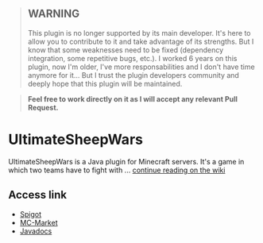 > ## WARNING
> This plugin is no longer supported by its main developer. It's here to allow you to contribute to it and take advantage of its strengths. But I know that some weaknesses need to be fixed (dependency integration, some repetitive bugs, etc.). 
> I worked 6 years on this plugin, now I'm older, I've more responsabilities and I don't have time anymore for it... But I trust the plugin developers community and deeply hope that this plugin will be maintained. 

> **Feel free to work directly on it as I will accept any relevant Pull Request.**

# UltimateSheepWars
UltimateSheepWars is a Java plugin for Minecraft servers. It's a game in which two teams have to fight with ... <a href="https://github.com/Roytreo28/UltimateSheepWars/wiki">continue reading on the wiki</a> 

Access link
-----------
<ul>
<li><a href="https://www.spigotmc.org/resources/%E2%9A%94-ultimatesheepwars-%E2%9A%94-1-8-1-9-1-10-vault-mysql-stats-scoreboard-kits-boosters.17393/">Spigot</a></li>
<li><a href="https://www.mc-market.org/resources/8211/">MC-Market</a></li>
<li><a href="https://royalphax.github.io/UltimateSheepWars/">Javadocs</a></li>
</ul>
